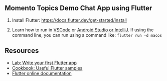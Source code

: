 ## Momento Topics Demo Chat App using Flutter

1. Install Flutter: https://docs.flutter.dev/get-started/install 

2. Learn how to run in [VSCode](https://docs.flutter.dev/tools/vs-code) or [Android Studio or IntelliJ](https://docs.flutter.dev/tools/android-studio). If using the command line, you can run using a command like: `flutter run -d macos`

## Resources

- [Lab: Write your first Flutter app](https://docs.flutter.dev/get-started/codelab)
- [Cookbook: Useful Flutter samples](https://docs.flutter.dev/cookbook)
- [Flutter online documentation](https://docs.flutter.dev/)


